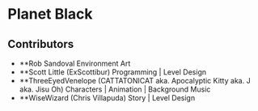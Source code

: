 # Planet Black

## Contributors 
- **Rob Sandoval
  Environment Art 
- **Scott Little (ExScottibur)
  Programming | Level Design
- **ThreeEyedVenelope (CATTATONICAT aka. Apocalyptic Kitty aka. J aka. Jisu Oh)
  Characters | Animation | Background Music 
- **WiseWizard (Chris Villapuda)
  Story | Level Design

